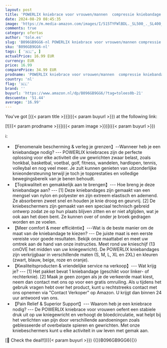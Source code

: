 ```yaml
---
layout: post
title: 'POWERLIX kniebrace voor vrouwen/mannen  compressie kniebandage voor meniscusscheur  artritis  Linddert kniepijn  ACL  hardlopen  gewichtheffen  basketbal  volleybal  sport  Lichtblauw L'
date: 2024-08-29 08:45:35
image: 'https://m.media-amazon.com/images/I/515TYFWlBDL._SL500_._SL400_.jpg'
comments: true
category: ofertas
author: 'tole.es'
slug: 'B096GB9GG6-nl POWERLIX kniebrace voor vrouwen/mannen compressie...'
sku: 'B096GB9GG6-nl'
tags: [ '🇳🇱', ]
actualPrice: 16.99 EUR
currency: EUR
price: 16.99
comparePrice: 34.99 EUR
prodname: 'POWERLIX kniebrace voor vrouwen/mannen  compressie kniebandage voor meniscusscheur  artritis  Linddert kniepijn  ACL  hardlopen  gewichtheffen  basketbal  volleybal  sport  Lichtblauw L'
country: 'nl'
flag: '🇳🇱'
brand: ''
buyurl: 'https://www.amazon.nl/dp/B096GB9GG6/?tag=tolees0b-21'
descuento: '51.44'
average: '16.99'
---
```


You've got [{{< param title >}}]({{< param buyurl >}}) at the following link:

[![{{< param prodname >}}]({{< param image >}})]({{< param buyurl >}})

ℹ️:

- 【Fenomenale bescherming & verleg je grenzen】--Wanneer heb je een kniebandage nodig? --- POWERLIX kniebraces zijn de perfecte oplossing voor elke activiteit die uw gewrichten zwaar belast, zoals honkbal, basketbal, voetbal, golf, fitness, wandelen, hardlopen, tennis, volleybal en nog veel meer. Je zult kunnen genieten van uitzonderlijke knieondersteuning terwijl je toch je topprestaties en volledige bewegingsbereik van je benen behoudt.
- 【Topkwaliteit en gemakkelijk aan te brengen】--- Hoe breng je deze kniebandage aan? --- [1] Deze kniebandages zijn gemaakt van een mengsel van nylon en polyester en zijn extreem elastisch en ademend. Ze absorberen zweet snel en houden je knie droog en geurvrij. [2] De kniebeschermers zijn gemaakt van een speciaal technisch gebreid ontwerp zodat ze op hun plaats blijven zitten en er niet afglijden, wat je ook aan het doen bent. Ze kunnen over of onder je broek gedragen worden en ze voelen.
- 【Meer comfort & meer efficiëntie】---Wat is de beste manier om de maat van de kniebandage te kiezen? --- De juiste maat is een eerste vereiste voor goede resultaten. Bekijk onze maattabel en meet uw omtrek aan de hand van onze instructies. Meet rond uw knieschijf (13 cmOVE het midden van uw kniegewricht). De POWERLIX kniebandages zijn verkrijgbaar in verschillende maten (S, M, L, XL en 2XL) en kleuren (zwart, blauw, beige, roze en oranje).
- 【Kwaliteitsproducten & vriendelijke service na verkoop】--- Wat krijg je? --- [1] Het pakket bevat 1 kniebandage (geschikt voor linker- of rechterknie). [2] Maak je geen zorgen als je de verkeerde maat kiest, neem dan contact met ons op voor een gratis omruiling. Als u tijdens het gebruik vragen hebt over het product, kunt u rechtstreeks contact met ons opnemen via "Contact Verkoper" op Amazon. U krijgt dan binnen 24 uur antwoord van ons.
- 【Pain Relief & Superior Support】--- Waarom heb je een kniebrace nodig? --- De POWERLIX kniebrace voor vrouwen oefent een stabiele druk uit op uw kniegewricht en verhoogt de bloedcirculatie, wat helpt bij het verlichten van pijn door verschillende aandoeningen zoals geblesseerde of overbelaste spieren en gewrichten. Met onze kniebeschermers kunt u elke activiteit in uw leven met gemak aan.

[🛒 Check the deal!!]({{< param buyurl >}})
{{<world>}}B096GB9GG6{{</world>}}
